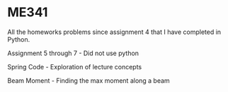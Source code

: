 # ME341
All the homeworks problems since assignment 4 that I have completed in Python.

Assignment 5 through 7 - Did not use python

Spring Code - Exploration of lecture concepts

Beam Moment - Finding the max moment along a beam 
